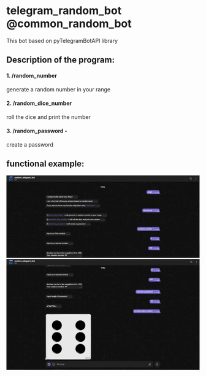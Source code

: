 # telegram_random_bot @common_random_bot
This bot based on pyTelegramBotAPI library

## Description of the program:

#### 1. /random_number
generate a random number in your range

#### 2. /random_dice_number 
roll the dice and print the number

#### 3. /random_password - 
create a password

## functional example:
![image](https://github.com/zaitsevIV/python_random_bot/blob/main/functional%20example_1.png)
![image](https://github.com/zaitsevIV/python_random_bot/blob/main/functional%20example_2.png)

